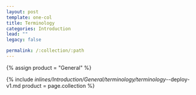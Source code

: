 ```yaml
---
layout: post
template: one-col
title: Terminology
categories: Introduction
lead: ""
legacy: false

permalink: /:collection/:path
---
```



{% assign product = "General" %}

{% include _inlines/Introduction/General/terminology/terminology_--deploy-v1.md  product = page.collection %}
